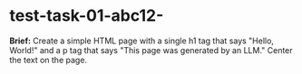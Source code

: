 # test-task-01-abc12-

**Brief:**
Create a simple HTML page with a single h1 tag that says "Hello, World!" and a p tag that says "This page was generated by an LLM." Center the text on the page.